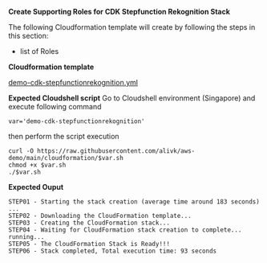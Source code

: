 **Create Supporting Roles for CDK Stepfunction Rekognition Stack**

The following Cloudformation template will create by following the steps in this section:

- list of Roles

**Cloudformation template**

[demo-cdk-stepfunctionrekognition.yml](demo-cdk-stepfunctionrekognition.yml)

**Expected Cloudshell script**
Go to Cloudshell environment (Singapore) and execute following command
```
var='demo-cdk-stepfunctionrekognition'
```
then perform the script execution

```
curl -O https://raw.githubusercontent.com/alivk/aws-demo/main/cloudformation/$var.sh
chmod +x $var.sh
./$var.sh
```

**Expected Ouput**
```
STEP01 - Starting the stack creation (average time around 183 seconds) ...
STEP02 - Downloading the CloudFormation template...
STEP03 - Creating the CloudFormation stack...
STEP04 - Waiting for CloudFormation stack creation to complete... running... 
STEP05 - The CloudFormation Stack is Ready!!!
STEP06 - Stack completed, Total execution time: 93 seconds
```
